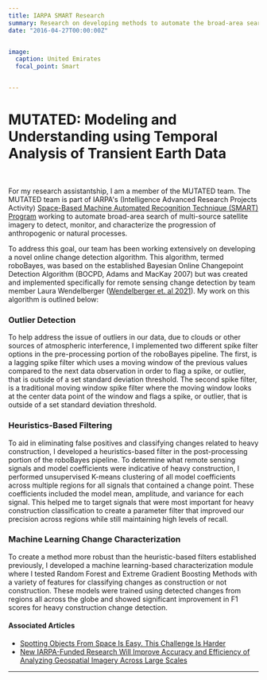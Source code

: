 ```yaml
---
title: IARPA SMART Research
summary: Research on developing methods to automate the broad-area search of multi-source satellite imagery to detect, monitor, and characterize the progression of anthropogenic or natural processes.
date: "2016-04-27T00:00:00Z"


image:
  caption: United Emirates
  focal_point: Smart


---
```

# **MUTATED: Modeling and Understanding using Temporal Analysis of Transient Earth Data**
&nbsp;

For my research assistantship, I am a member of the MUTATED team. The MUTATED team is part of IARPA's (Intelligence Advanced Research Projects Activity) [Space-Based Machine Automated Recognition Technique (SMART) Program](https://www.iarpa.gov/research-programs/smart) working to automate broad-area search of multi-source satellite imagery to detect, monitor, and characterize the progression of anthropogenic or natural processes.

To address this goal, our team has been working extensively on developing a novel online change detection algorithm. This algorithm, termed roboBayes, was based on the established Bayesian Online Changepoint Detection Algorithm (BOCPD, Adams and MacKay 2007) but was created and implemented specifically for remote sensing change detection by team member Laura Wendelberger ([Wendelberger et. al 2021](https://arxiv.org/abs/2112.12899)). My work on this algorithm is outlined below:

### Outlier Detection
To help address the issue of outliers in our data, due to clouds or other sources of atmospheric interference, I implemented two different spike filter options in the pre-processing portion of the roboBayes pipeline. The first, is a lagging spike filter which uses a moving window of the previous values compared to the next data observation in order to flag a spike, or outlier, that is outside of a set standard deviation threshold. The second spike filter, is a traditional moving window spike filter where the moving window looks at the center data point of the window and flags a spike, or outlier, that is outside of a set standard deviation threshold.


### Heuristics-Based Filtering
To aid in eliminating false positives and classifying changes related to heavy construction, I developed a heuristics-based filter in the post-processing portion of the roboBayes pipeline. To determine what remote sensing signals and model coefficients were indicative of heavy construction, I performed unsupervised K-means clustering of all model coefficients across multiple regions for all signals that contained a change point. These coefficients included the model mean, amplitude, and variance for each signal. This helped me to target signals that were most important for heavy construction classification to create a parameter filter that improved our precision across regions while still maintaining high levels of recall.

### Machine Learning Change Characterization
To create a method more robust than the heuristic-based filters established previously, I developed a machine learning-based characterization module where I tested Random Forest and Extreme Gradient Boosting Methods with a variety of features for classifying changes as construction or not construction. These models were trained using detected changes from regions all across the globe and showed significant improvement in F1 scores for heavy construction change detection.

#### Associated Articles 

* [Spotting Objects From Space Is Easy. This Challenge Is Harder](https://www.wired.com/story/spotting-objects-from-space-is-easy-this-challenge-is-harder/) 
* [New IARPA-Funded Research Will Improve Accuracy and Efficiency of Analyzing Geospatial Imagery Across Large Scales](https://cnr.ncsu.edu/geospatial/news/2021/02/08/new-research-will-improve-accuracy-efficiency-of-imagery-analysis/)

---
